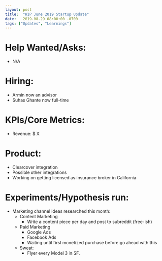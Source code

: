 ```yaml
---
layout: post
title:  "WIP June 2019 Startup Update"
date:   2019-08-29 08:00:00 -0700
tags: ["Updates", "Learnings"]
---
```


# Help Wanted/Asks:
* N/A

# Hiring: 
* Armin now an advisor
* Suhas Ghante now full-time

# KPIs/Core Metrics:
* Revenue: $ X

# Product:
* Clearcover integration
* Possible other integrations
* Working on getting licensed as insurance broker in California



# Experiments/Hypothesis run:

* Marketing channel ideas researched this month:
	* Content Marketing
		* Write a content piece per day and post to subreddit (free-ish)
	* Paid Marketing
		* Google Ads
		* Facebook Ads
		* Waiting until first monetized purchase before go ahead with this
	* Sweat:
		* Flyer every Model 3 in SF.